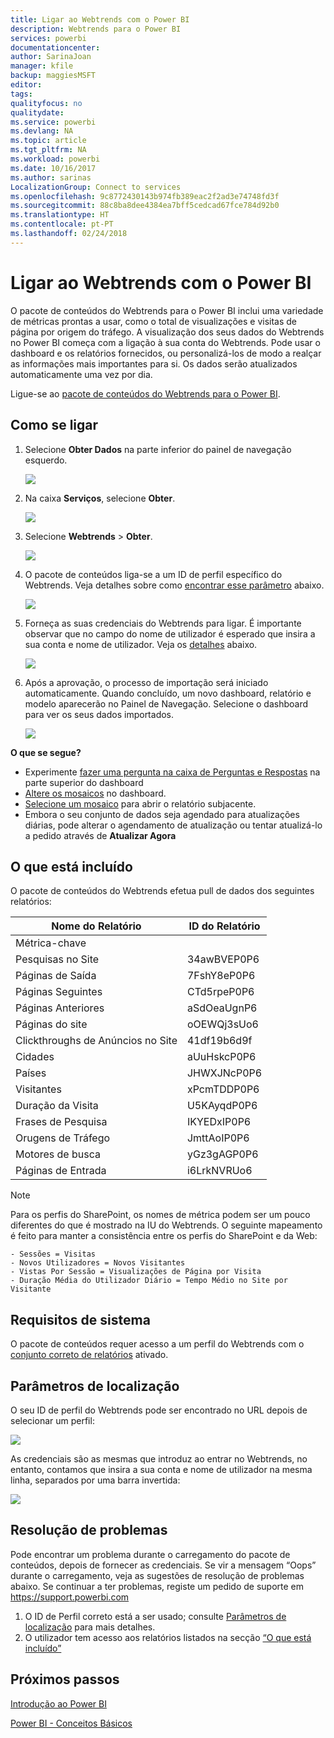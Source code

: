 ```yaml
---
title: Ligar ao Webtrends com o Power BI
description: Webtrends para o Power BI
services: powerbi
documentationcenter: 
author: SarinaJoan
manager: kfile
backup: maggiesMSFT
editor: 
tags: 
qualityfocus: no
qualitydate: 
ms.service: powerbi
ms.devlang: NA
ms.topic: article
ms.tgt_pltfrm: NA
ms.workload: powerbi
ms.date: 10/16/2017
ms.author: sarinas
LocalizationGroup: Connect to services
ms.openlocfilehash: 9c8772430143b974fb389eac2f2ad3e74748fd3f
ms.sourcegitcommit: 88c8ba8dee4384ea7bff5cedcad67fce784d92b0
ms.translationtype: HT
ms.contentlocale: pt-PT
ms.lasthandoff: 02/24/2018
---
```

# <a name="connect-to-webtrends-with-power-bi"></a>Ligar ao Webtrends com o Power BI
O pacote de conteúdos do Webtrends para o Power BI inclui uma variedade de métricas prontas a usar, como o total de visualizações e visitas de página por origem do tráfego. A visualização dos seus dados do Webtrends no Power BI começa com a ligação à sua conta do Webtrends. Pode usar o dashboard e os relatórios fornecidos, ou personalizá-los de modo a realçar as informações mais importantes para si.  Os dados serão atualizados automaticamente uma vez por dia.

Ligue-se ao [pacote de conteúdos do Webtrends para o Power BI](https://app.powerbi.com/getdata/services/webtrends).

## <a name="how-to-connect"></a>Como se ligar
1. Selecione **Obter Dados** na parte inferior do painel de navegação esquerdo.
   
   ![](media/service-connect-to-webtrends/getdata3.png)
2. Na caixa **Serviços**, selecione **Obter**.
   
   ![](media/service-connect-to-webtrends/services.png)
3. Selecione **Webtrends** \> **Obter**.
   
   ![](media/service-connect-to-webtrends/webtrends.png)
4. O pacote de conteúdos liga-se a um ID de perfil específico do Webtrends. Veja detalhes sobre como [encontrar esse parâmetro](#FindingParams) abaixo.
   
   ![](media/service-connect-to-webtrends/parameters.png)
5. Forneça as suas credenciais do Webtrends para ligar. É importante observar que no campo do nome de utilizador é esperado que insira a sua conta e nome de utilizador. Veja os [detalhes](#FindingParams) abaixo.
   
   ![](media/service-connect-to-webtrends/creds.png)
6. Após a aprovação, o processo de importação será iniciado automaticamente. Quando concluído, um novo dashboard, relatório e modelo aparecerão no Painel de Navegação. Selecione o dashboard para ver os seus dados importados.
   
   ![](media/service-connect-to-webtrends/dashboard.png)

**O que se segue?**

* Experimente [fazer uma pergunta na caixa de Perguntas e Respostas](power-bi-q-and-a.md) na parte superior do dashboard
* [Altere os mosaicos](service-dashboard-edit-tile.md) no dashboard.
* [Selecione um mosaico](service-dashboard-tiles.md) para abrir o relatório subjacente.
* Embora o seu conjunto de dados seja agendado para atualizações diárias, pode alterar o agendamento de atualização ou tentar atualizá-lo a pedido através de **Atualizar Agora**

## <a name="whats-included"></a>O que está incluído
<a name="Included"></a>

O pacote de conteúdos do Webtrends efetua pull de dados dos seguintes relatórios:  

| Nome do Relatório | ID do Relatório |
| --- | --- |
| Métrica-chave | |
| Pesquisas no Site |34awBVEP0P6 |
| Páginas de Saída |7FshY8eP0P6 |
| Páginas Seguintes |CTd5rpeP0P6 |
| Páginas Anteriores |aSdOeaUgnP6 |
| Páginas do site |oOEWQj3sUo6 |
| Clickthroughs de Anúncios no Site |41df19b6d9f |
| Cidades |aUuHskcP0P6 |
| Países |JHWXJNcP0P6 |
| Visitantes |xPcmTDDP0P6 |
| Duração da Visita |U5KAyqdP0P6 |
| Frases de Pesquisa |IKYEDxIP0P6 |
| Orugens de Tráfego |JmttAoIP0P6 |
| Motores de busca |yGz3gAGP0P6 |
| Páginas de Entrada |i6LrkNVRUo6 |

>[!NOTE]
>Para os perfis do SharePoint, os nomes de métrica podem ser um pouco diferentes do que é mostrado na IU do Webtrends. O seguinte mapeamento é feito para manter a consistência entre os perfis do SharePoint e da Web:   

    - Sessões = Visitas  
    - Novos Utilizadores = Novos Visitantes  
    - Vistas Por Sessão = Visualizações de Página por Visita  
    - Duração Média do Utilizador Diário = Tempo Médio no Site por Visitante  

## <a name="system-requirements"></a>Requisitos de sistema
O pacote de conteúdos requer acesso a um perfil do Webtrends com o [conjunto correto de relatórios](#Included) ativado.

<a name="FindingParams"></a>

## <a name="finding-parameters"></a>Parâmetros de localização
O seu ID de perfil do Webtrends pode ser encontrado no URL depois de selecionar um perfil:

![](media/service-connect-to-webtrends/webtrendsparameters.png)

As credenciais são as mesmas que introduz ao entrar no Webtrends, no entanto, contamos que insira a sua conta e nome de utilizador na mesma linha, separados por uma barra invertida:

![](media/service-connect-to-webtrends/webtrendscreds.png)

## <a name="troubleshooting"></a>Resolução de problemas
Pode encontrar um problema durante o carregamento do pacote de conteúdos, depois de fornecer as credenciais. Se vir a mensagem “Oops” durante o carregamento, veja as sugestões de resolução de problemas abaixo. Se continuar a ter problemas, registe um pedido de suporte em https://support.powerbi.com

1. O ID de Perfil correto está a ser usado; consulte [Parâmetros de localização](#FindingParams) para mais detalhes.
2. O utilizador tem acesso aos relatórios listados na secção [“O que está incluído”](#Included)

## <a name="next-steps"></a>Próximos passos
[Introdução ao Power BI](service-get-started.md)

[Power BI - Conceitos Básicos](service-basic-concepts.md)

